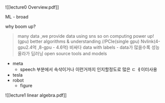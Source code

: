 ![[lecture0 Overview.pdf]]

ML - broad 

why boom up?
> many data ,we provide data using sns so on
> computing power up! (gpu)
> better algorithms & understanding 
> //PCIe(single gpu) Nvlink(4-gpu2.4억 ,8-gpu - 4.6억) 비싸다
> data with labels - data가 많을수록 성능 올라가 딥러닝
> open source tools and models 

- meta 
	- speech 부분에서 속삭이거나 이런거까지 인지할정도로 많은 ㄷ ㅔ이터사용
- tesla
- robot
	- figure








![[lecture1 linear algebra.pdf]]
